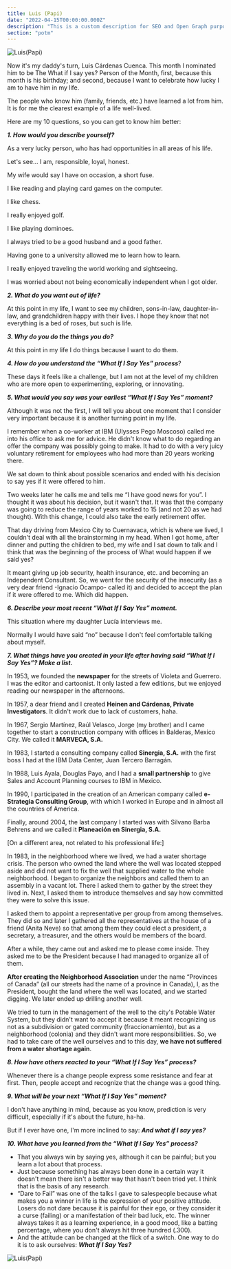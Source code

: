 ```yaml
---
title: Luis (Papi)
date: "2022-04-15T00:00:00.000Z"
description: "This is a custom description for SEO and Open Graph purposes, rather than the default generated excerpt. Simply add a description field to the frontmatter."
section: "potm"
---
```


![Luis(Papi)](../images/apr22-1.jpg)

Now it's my daddy's turn, Luis Cárdenas Cuenca. This month I nominated him to be The What if I say yes? Person of the Month, first, because this month is his birthday; and second, because I want to celebrate how lucky I am to have him in my life.

The people who know him (family, friends, etc.) have learned a lot from him. It is for me the clearest example of a life well-lived.

Here are my 10 questions, so you can get to know him better:

***1. How would you describe yourself?***

As a very lucky person, who has had opportunities in all areas of his life.

Let's see… I am, responsible, loyal, honest.

My wife would say I have on occasion, a short fuse.

I like reading and playing card games on the computer.

I like chess.

I really enjoyed golf.

I like playing dominoes.

I always tried to be a good husband and a good father.

Having gone to a university allowed me to learn how to learn.

I really enjoyed traveling the world working and sightseeing.

I was worried about not being economically independent when I got older.

***2. What do you want out of life?***

At this point in my life, I want to see my children, sons-in-law, daughter-in-law, and grandchildren happy with their lives. I hope they know that not everything is a bed of roses, but such is life.

***3. Why do you do the things you do?***

At this point in my life I do things because I want to do them.

***4. How do you understand the “What If I Say Yes” process***?

These days it feels like a challenge, but I am not at the level of my children who are more open to experimenting, exploring, or innovating.

***5. What would you say was your earliest “What If I Say Yes” moment?***

Although it was not the first, I will tell you about one moment that I consider very important because it is another turning point in my life.

I remember when a co-worker at IBM (Ulysses Pego Moscoso) called me into his office to ask me for advice. He didn't know what to do regarding an offer the company was possibly going to make. It had to do with a very juicy voluntary retirement for employees who had more than 20 years working there.

We sat down to think about possible scenarios and ended with his decision to say yes if it were offered to him.

Two weeks later he calls me and tells me “I have good news for you”. I thought it was about his decision, but it wasn't that. It was that the company was going to reduce the range of years worked to 15 (and not 20 as we had thought). With this change, I could also take the early retirement offer.

That day driving from Mexico City to Cuernavaca, which is where we lived, I couldn't deal with all the brainstorming in my head. When I got home, after dinner and putting the children to bed, my wife and I sat down to talk and I think that was the beginning of the process of What would happen if we said yes?

It meant giving up job security, health insurance, etc. and becoming an Independent Consultant. So, we went for the security of the insecurity (as a very dear friend -Ignacio Ocampo- called it) and decided to accept the plan if it were offered to me. Which did happen.

***6. Describe your most recent “What If I Say Yes” moment.***

This situation where my daughter Lucía interviews me.

Normally I would have said “no” because I don't feel comfortable talking about myself.

***7. What things have you created in your life after having said “What If I Say Yes”? Make a list.***

In 1953, we founded the **newspaper** for the streets of Violeta and Guerrero. I was the editor and cartoonist. It only lasted a few editions, but we enjoyed reading our newspaper in the afternoons.

In 1957, a dear friend and I created **Heinen and Cárdenas, Private Investigators**. It didn't work due to lack of customers, haha.

In 1967, Sergio Martínez, Raúl Velasco, Jorge (my brother) and I came together to start a construction company with offices in Balderas, Mexico City. We called it **MARVECA, S.A.**

In 1983, I started a consulting company called **Sinergia, S.A.** with the first boss I had at the IBM Data Center, Juan Tercero Barragán.

In 1988, Luis Ayala, Douglas Payo, and I had a **small partnership** to give Sales and Account Planning courses to IBM in Mexico.

In 1990, I participated in the creation of an American company called **e-Strategia Consulting Group**, with which I worked in Europe and in almost all the countries of America.

Finally, around 2004, the last company I started was with Silvano Barba Behrens and we called it **Planeación en Sinergia, S.A.**

[On a different area, not related to his professional life:]

In 1983, in the neighborhood where we lived, we had a water shortage crisis. The person who owned the land where the well was located stepped aside and did not want to fix the well that supplied water to the whole neighborhood. I began to organize the neighbors and called them to an assembly in a vacant lot. There I asked them to gather by the street they lived in. Next, I asked them to introduce themselves and say how committed they were to solve this issue.

I asked them to appoint a representative per group from among themselves. They did so and later I gathered all the representatives at the house of a friend (Anita Neve) so that among them they could elect a president, a secretary, a treasurer, and the others would be members of the board.

After a while, they came out and asked me to please come inside. They asked me to be the President because I had managed to organize all of them.

**After creating the Neighborhood Association** under the name “Provinces of Canada” (all our streets had the name of a province in Canada), I, as the President, bought the land where the well was located, and we started digging. We later ended up drilling another well.

We tried to turn in the management of the well to the city's Potable Water System, but they didn't want to accept it because it meant recognizing us not as a subdivision or gated community (fraccionamiento), but as a neighborhood (colonia) and they didn't want more responsibilities. So, we had to take care of the well ourselves and to this day, **we have not suffered from a water shortage again**.

***8. How have others reacted to your “What If I Say Yes” process?***

Whenever there is a change people express some resistance and fear at first. Then, people accept and recognize that the change was a good thing.

***9. What will be your next “What If I Say Yes” moment?***

I don't have anything in mind, because as you know, prediction is very difficult, especially if it's about the future, ha-ha.

But if I ever have one, I'm more inclined to say: ***And what if I say yes?***

***10. What have you learned from the “What If I Say Yes” process?***

- That you always win by saying yes, although it can be painful; but you learn a lot about that process.
- Just because something has always been done in a certain way it doesn't mean there isn't a better way that hasn't been tried yet. I think that is the basis of any research.
- “Dare to Fail” was one of the talks I gave to salespeople because what makes you a winner in life is the expression of your positive attitude. Losers do not dare because it is painful for their ego, or they consider it a curse (failing) or a manifestation of their bad luck, etc. The winner always takes it as a learning experience, in a good mood, like a batting percentage, where you don't always hit three hundred (.300).
- And the attitude can be changed at the flick of a switch. One way to do it is to ask ourselves: ***What If I Say Yes?***

![Luis(Papi)](../images/apr22-2.jpg)
